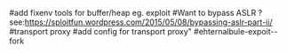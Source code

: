 #add fixenv tools for buffer/heap eg. exploit
#Want to bypass ASLR ?
see:https://sploitfun.wordpress.com/2015/05/08/bypassing-aslr-part-ii/
#transport proxy
#add config for transport proxy"
#ehternalbule-expoit--fork

